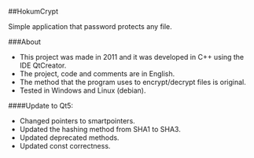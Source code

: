 ##HokumCrypt

Simple application that password protects any file.

###About

- This project was made in 2011 and it was developed in C++ using the IDE QtCreator. 
- The project, code and comments are in English.
- The method that the program uses to encrypt/decrypt files is original.
- Tested in Windows and Linux (debian).

####Update to Qt5:
- Changed pointers to smartpointers.
- Updated the hashing method from SHA1 to SHA3.
- Updated deprecated methods.
- Updated const correctness.
